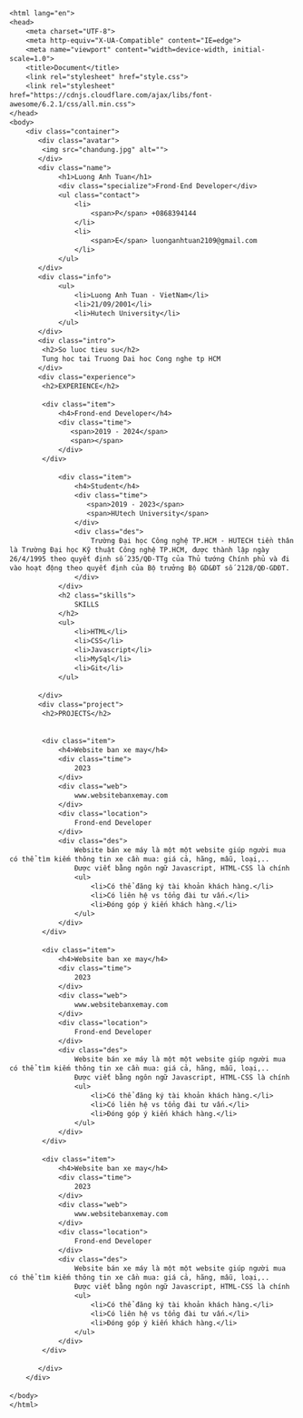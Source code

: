 
<!DOCTYPE html>
    <html lang="en">
    <head>
        <meta charset="UTF-8">
        <meta http-equiv="X-UA-Compatible" content="IE=edge">
        <meta name="viewport" content="width=device-width, initial-scale=1.0">
        <title>Document</title>
        <link rel="stylesheet" href="style.css">
        <link rel="stylesheet" href="https://cdnjs.cloudflare.com/ajax/libs/font-awesome/6.2.1/css/all.min.css">
    </head>
    <body>
        <div class="container">
           <div class="avatar">
            <img src="chandung.jpg" alt="">
           </div>
           <div class="name">
                <h1>Luong Anh Tuan</h1>
                <div class="specialize">Frond-End Developer</div>
                <ul class="contact">
                    <li>
                        <span>P</span> +0868394144
                    </li>
                    <li>
                        <span>E</span> luonganhtuan2109@gmail.com
                    </li>
                </ul>
           </div>
           <div class="info">
                <ul>
                    <li>Luong Anh Tuan - VietNam</li>
                    <li>21/09/2001</li>
                    <li>Hutech University</li>
                </ul>
           </div>
           <div class="intro">
            <h2>So luoc tieu su</h2>
            Tung hoc tai Truong Dai hoc Cong nghe tp HCM
           </div>
           <div class="experience">
            <h2>EXPERIENCE</h2>
    
            <div class="item">
                <h4>Frond-end Developer</h4>
                <div class="time">
                   <span>2019 - 2024</span>
                   <span></span>
                </div>
            </div>
    
                <div class="item">
                    <h4>Student</h4>
                    <div class="time">
                       <span>2019 - 2023</span>
                       <span>HUtech University</span>
                    </div>
                    <div class="des">
                        Trường Đại học Công nghệ TP.HCM - HUTECH tiền thân là Trường Đại học Kỹ thuật Công nghệ TP.HCM, được thành lập ngày 26/4/1995 theo quyết định số 235/QĐ-TTg của Thủ tướng Chính phủ và đi vào hoạt động theo quyết định của Bộ trưởng Bộ GD&ĐT số 2128/QĐ-GDĐT.
                    </div>
                </div>
                <h2 class="skills">
                    SKILLS
                </h2>
                <ul>
                    <li>HTML</li>
                    <li>CSS</li>
                    <li>Javascript</li>
                    <li>MySql</li>
                    <li>Git</li>
                </ul>
    
           </div>
           <div class="project">
            <h2>PROJECTS</h2>
            
    
            <div class="item">
                <h4>Website ban xe may</h4>
                <div class="time">
                    2023
                </div>
                <div class="web">
                    www.websitebanxemay.com
                </div>
                <div class="location">
                    Frond-end Developer
                </div>
                <div class="des">
                    Website bán xe máy là một một website giúp người mua có thể tìm kiếm thông tin xe cần mua: giá cả, hãng, mẫu, loại,..
                    Được viết bằng ngôn ngữ Javascript, HTML-CSS là chính
                    <ul>
                        <li>Có thể đăng ký tài khoản khách hàng.</li>
                        <li>Có liên hệ vs tổng đài tư vấn.</li>
                        <li>Đóng góp ý kiến khách hàng.</li>
                    </ul>
                </div>
            </div>

            <div class="item">
                <h4>Website ban xe may</h4>
                <div class="time">
                    2023
                </div>
                <div class="web">
                    www.websitebanxemay.com
                </div>
                <div class="location">
                    Frond-end Developer
                </div>
                <div class="des">
                    Website bán xe máy là một một website giúp người mua có thể tìm kiếm thông tin xe cần mua: giá cả, hãng, mẫu, loại,..
                    Được viết bằng ngôn ngữ Javascript, HTML-CSS là chính
                    <ul>
                        <li>Có thể đăng ký tài khoản khách hàng.</li>
                        <li>Có liên hệ vs tổng đài tư vấn.</li>
                        <li>Đóng góp ý kiến khách hàng.</li>
                    </ul>
                </div>
            </div>

            <div class="item">
                <h4>Website ban xe may</h4>
                <div class="time">
                    2023
                </div>
                <div class="web">
                    www.websitebanxemay.com
                </div>
                <div class="location">
                    Frond-end Developer
                </div>
                <div class="des">
                    Website bán xe máy là một một website giúp người mua có thể tìm kiếm thông tin xe cần mua: giá cả, hãng, mẫu, loại,..
                    Được viết bằng ngôn ngữ Javascript, HTML-CSS là chính
                    <ul>
                        <li>Có thể đăng ký tài khoản khách hàng.</li>
                        <li>Có liên hệ vs tổng đài tư vấn.</li>
                        <li>Đóng góp ý kiến khách hàng.</li>
                    </ul>
                </div>
            </div>

           </div>
        </div>
        
    </body>
    </html>


